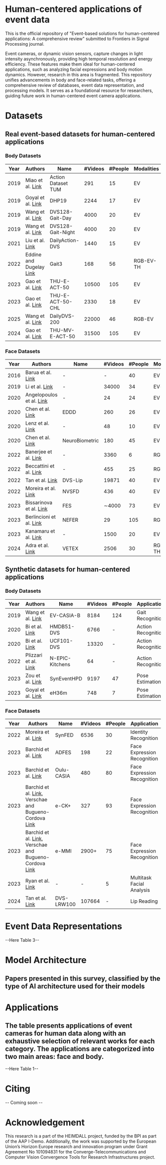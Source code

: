 # Human-centered applications of event data 

This is the official repository of "Event-based solutions for human-centered applications: A comprehensive review" submitted to Frontiers in Signal Processing journal.

Event cameras, or dynamic vision sensors, capture changes in light intensity asynchronously, providing high temporal resolution and energy efficiency. These features make them ideal for human-centered applications, such as analyzing facial expressions and body motion dynamics. However, research in this area is fragmented. This repository unifies advancements in body and face-related tasks, offering a comprehensive review of databases, event data representation, and processing models. It serves as a foundational resource for researchers, guiding future work in human-centered event camera applications.

# Datasets

## Real event-based datasets for human-centered applications
### Body Datasets

| Year | Authors | Name | #Videos | #People | Modalities | Application | #Classes |
|------|---------|------|------------|----------|------------|-------------|-----------|
| 2019 | Miao et al. [Link](https://example.com) | Action Dataset TUM | 291 | 15 | EV | Action Recognition | 10
| 2019 | Goyal et al. [Link](https://example.com) | DHP19 | 2244 | 17 | EV | Pose Estimation | -
| 2019 | Wang et al. [Link](https://example.com) | DVS128-Gait-Day | 4000 | 20 | EV | Gait Recognition | -
| 2019 | Wang et al. [Link](https://example.com) | DVS128-Gait-Night | 4000 | 20 | EV | Gait Recognition | -
| 2021 | Liu et al. [Link](https://example.com) | DailyAction-DVS | 1440 | 15 | EV | Action Recognition | 12
| 2022 | Eddine and Dugelay [Link](https://example.com) | Gait3 | 168 | 56 | RGB-EV-TH | Gait Recognition | -
| 2023 | Gao et al. [Link](https://example.com) | THU-E-ACT-50 | 10500 | 105 | EV | Action Recognition | 50
| 2023 | Gao et al. [Link](https://example.com) | THU-E-ACT-50-CHL | 2330 | 18 | EV | Action Recognition | 50
| 2025 | Wang et al. [Link](https://example.com) | DailyDVS-200 | 22000 | 46 | RGB-EV | Action Recognition | 200
| 2024 | Gao et al. [Link](https://example.com) | THU-MV-E-ACT-50 | 31500 | 105 | EV | Action Recognition | 50

### Face Datasets

| Year | Authors | Name | #Videos | #People | Modalities | Application |
|------|---------|------|------------|----------|------------|-------------|
| 2016 | Barua et al. [Link](https://example.com) | - | - | 40 | EV | Face Detection 
| 2019 | Li et al. [Link](https://example.com) | - | 34000 | 34 | EV-audio | Lip Reading 
| 2020 | Angelopoulos et al. [Link](https://example.com) | - | 24 | 24 | EV | Eye gaze tracking
| 2020 | Chen et al. [Link](https://example.com) | EDDD | 260 | 26 | EV | Drowsiness 
| 2020 | Lenz et al. [Link](https://example.com) | - | 48 | 10 | EV | Face Detection 
| 2020 | Chen et al. [Link](https://example.com) | NeuroBiometric | 180 | 45 | EV | Authentication 
| 2022 | Banerjee et al. [Link](https://example.com) | - | 3360 | 6 | RGB-EV | Eye gaze tracking
| 2022 | Beccattini et al. [Link](https://example.com) | - | 455 | 25 | RGB-EV | MER 
| 2022 | Tan et al. [Link](https://example.com) | DVS-Lip | 19871 | 40 | EV | Lip Reading 
| 2022 | Moreira et al. [Link](https://example.com) | NVSFD | 436 | 40 | EV | Identity Recognition 
| 2023 | Bissarinova et al. [Link](https://example.com) | FES | ∼4000 | 73 | EV | Face Detection 
| 2023 | Berlincioni et al. [Link](https://example.com) | NEFER | 29 | 105 | RGB-EV | MER 
| 2023 | Kanamaru et al. [Link](https://example.com) | - | 1500 | 20 | EV | Lip Reading 
| 2024 | Adra et al. [Link](https://example.com) | VETEX | 2506 | 30 | RGB-EV-TH | MER


## Synthetic datasets for human-centered applications
### Body Datasets

| Year | Authors | Name | #Videos | #People | Application | #Classes |
|------|---------|------|---------|---------|-------------|----------|
| 2019 | Wang et al. [Link](https://example.com) | EV-CASIA-B | 8184 | 124 | Gait Recognition | -
| 2020 | Bi et al. [Link](https://example.com) | HMDB51-DVS | 6766 | - | Action Recognition | 51
| 2020 | Bi et al. [Link](https://example.com) | UCF101-DVS | 13320 | - | Action Recognition | 101
| 2022 | Plizzari et al. [Link](https://example.com) | N-EPIC-Kitchens | 64 | - | Action Recognition | 8
| 2023 | Zou et al. [Link](https://example.com) | SynEventHPD | 9197 | 47 | Pose Estimation | -
| 2023 | Goyal et al. [Link](https://example.com) | eH36m | 748 | 7 | Pose Estimation | -


### Face Datasets

| Year | Authors | Name | #Videos | #People | Application |
|------|---------|------|------------|----------|---------|
| 2022 | Moreira et al. [Link](https://example.com) | SynFED | 6536 | 30 | Identity Recognition 
| 2023 | Barchid et al. [Link](https://example.com) | ADFES | 198 | 22 | Face Expression Recognition
| 2023 | Barchid et al. [Link](https://example.com) | Oulu-CASIA | 480 | 80 | Face Expression Recognition
| 2023 | Barchid et al. [Link](https://example.com), Verschae and Bugueno-Cordova [Link](https://example.com) | e-CK+ | 327 | 93 | Face Expression Recognition
| 2023 | Barchid et al. [Link](https://example.com), Verschae and Bugueno-Cordova [Link](https://example.com) |e-MMI | 2900+ | 75 | Face Expression Recognition
| 2023 | Ryan et al. [Link](https://example.com) | - | - | 5 | Multitask Facial Analysis
| 2024 | Tan et al. [Link](https://example.com) | DVS-LRW100 | 107664 | - | Lip Reading

# Event Data Representations

--Here Table 3--

# Model Architecture

## Papers presented in this survey, classified by the type of AI architecture used for their models

# Applications

## The table presents applications of event cameras for human data along with an exhaustive selection of relevant works for each category. The applications are categorized into two main areas: face and body.

--Here Table 1--

# Citing

-- Coming soon --

# Acknowledgement

This research is a part of the HEIMDALL project, funded by the BPI as part of the AAP I-Demo.
Additionally, the work was supported by the European Union’s Horizon Europe research and innovation program under Grant Agreement No 101094831 for the Converge-Telecommunications and Computer Vision Convergence Tools for Research Infrastructures project.

